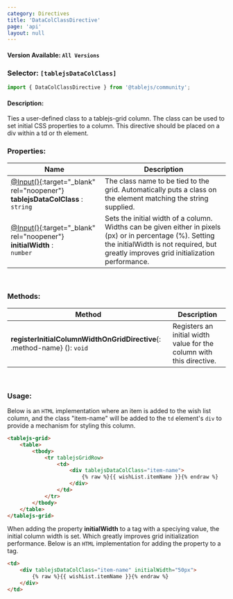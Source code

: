 ```yaml
---
category: Directives
title: 'DataColClassDirective'
page: 'api'
layout: null
---
```


#### Version Available: `All Versions`

### Selector: `[tablejsDataColClass]`
```typescript
import { DataColClassDirective } from '@tablejs/community';
```

#### Description:

Ties a user-defined class to a tablejs-grid column. The class can be used to set initial CSS properties to a column. This directive should be placed on a div within a td or th element.

### Properties:

| Name          | Description   |
| ------------- | ------------- |
| [@Input()](https://angular.io/api/core/Input){:target="_blank" rel="noopener"} **tablejsDataColClass** : <br/>`string` | The class name to be tied to the grid. Automatically puts a class on the element matching the string supplied. |
| [@Input()](https://angular.io/api/core/Input){:target="_blank" rel="noopener"} **initialWidth** : <br/>`number` | Sets the initial width of a column. Widths can be given either in pixels (px) or in percentage (%). Setting the initialWidth is not required, but greatly improves grid initialization performance. |

<br/>

### Methods:

| Method        | Description | 
| ------------- | ----------- |
| **registerInitialColumnWidthOnGridDirective**{: .method-name} (): `void` | Registers an initial width value for the column with this directive. |

<br/>

### Usage:

Below is an `HTML` implementation where an item is added to the wish list column, and the class "item-name" will be added to the `td` element's `div` to provide a mechanism for styling this column. 

```html
<tablejs-grid>
    <table>
        <tbody>
            <tr tablejsGridRow>
                <td>
                    <div tablejsDataColClass="item-name"> 
                        {% raw %}{{ wishList.itemName }}{% endraw %}
                    </div>
                </td>
            </tr>
        </tbody>
    </table>
</tablejs-grid>
```

When adding the property **initialWidth** to a tag with a speciying value, the initial column width is set. Which greatly improves grid initialization performance. Below is an `HTML` implementation for adding the property to a tag.

```html
<td>
    <div tablejsDataColClass="item-name" initialWidth="50px"> 
        {% raw %}{{ wishList.itemName }}{% endraw %}
    </div>
</td>
```


